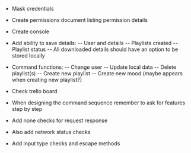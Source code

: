 <!-- Security -->
- Mask credentials

- Create permissions document listing permission details

<!-- Extra features -->
- Create console

- Add ability to save details:
-- User and details
-- Playlists created
-- Playlist status
-- All downloaded details should have an option to be stored locally

- Command functions:
-- Change user
-- Update local data
-- Delete playlist(s)
-- Create new playlist
-- Create new mood (maybe appears when creating new playlist?)

- Check trello board

- When designing the command sequence remember to ask for features step by step

<!-- Debugging and testing -->
- Add none checks for request response
- Also add network status checks

- Add input type checks and escape methods
